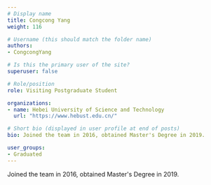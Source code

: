 ```yaml
---
# Display name
title: Congcong Yang
weight: 116

# Username (this should match the folder name)
authors:
- CongcongYang

# Is this the primary user of the site?
superuser: false

# Role/position
role: Visiting Postgraduate Student

organizations:
- name: Hebei University of Science and Technology
  url: "https://www.hebust.edu.cn/"

# Short bio (displayed in user profile at end of posts)
bio: Joined the team in 2016, obtained Master's Degree in 2019.

user_groups:
- Graduated
---
```

Joined the team in 2016, obtained Master's Degree in 2019.
